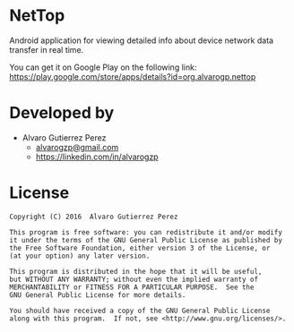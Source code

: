 # NetTop
Android application for viewing detailed info about device network data transfer in real time.

You can get it on Google Play on the following link: https://play.google.com/store/apps/details?id=org.alvarogp.nettop

# Developed by
- Alvaro Gutierrez Perez
  - alvarogzp@gmail.com
  - https://linkedin.com/in/alvarogzp

# License

    Copyright (C) 2016  Alvaro Gutierrez Perez

    This program is free software: you can redistribute it and/or modify
    it under the terms of the GNU General Public License as published by
    the Free Software Foundation, either version 3 of the License, or
    (at your option) any later version.

    This program is distributed in the hope that it will be useful,
    but WITHOUT ANY WARRANTY; without even the implied warranty of
    MERCHANTABILITY or FITNESS FOR A PARTICULAR PURPOSE.  See the
    GNU General Public License for more details.

    You should have received a copy of the GNU General Public License
    along with this program.  If not, see <http://www.gnu.org/licenses/>.

